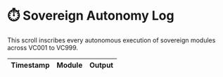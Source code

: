 # ⏱️ Sovereign Autonomy Log

This scroll inscribes every autonomous execution of sovereign modules across VC001 to VC999.

| Timestamp | Module | Output |
|-----------|--------|--------|
